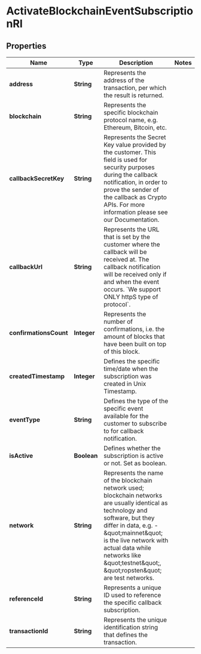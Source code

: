 

# ActivateBlockchainEventSubscriptionRI


## Properties

| Name | Type | Description | Notes |
|------------ | ------------- | ------------- | -------------|
|**address** | **String** | Represents the address of the transaction, per which the result is returned. |  |
|**blockchain** | **String** | Represents the specific blockchain protocol name, e.g. Ethereum, Bitcoin, etc. |  |
|**callbackSecretKey** | **String** | Represents the Secret Key value provided by the customer. This field is used for security purposes during the callback notification, in order to prove the sender of the callback as Crypto APIs. For more information please see our Documentation. |  |
|**callbackUrl** | **String** | Represents the URL that is set by the customer where the callback will be received at. The callback notification will be received only if and when the event occurs. &#x60;We support ONLY httpS type of protocol&#x60;. |  |
|**confirmationsCount** | **Integer** | Represents the number of confirmations, i.e. the amount of blocks that have been built on top of this block. |  |
|**createdTimestamp** | **Integer** | Defines the specific time/date when the subscription was created in Unix Timestamp. |  |
|**eventType** | **String** | Defines the type of the specific event available for the customer to subscribe to for callback notification. |  |
|**isActive** | **Boolean** | Defines whether the subscription is active or not. Set as boolean. |  |
|**network** | **String** | Represents the name of the blockchain network used; blockchain networks are usually identical as technology and software, but they differ in data, e.g. - \&quot;mainnet\&quot; is the live network with actual data while networks like \&quot;testnet\&quot;, \&quot;ropsten\&quot; are test networks. |  |
|**referenceId** | **String** | Represents a unique ID used to reference the specific callback subscription. |  |
|**transactionId** | **String** | Represents the unique identification string that defines the transaction. |  |



